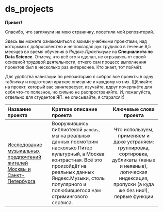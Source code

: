 # ds_projects

**Привет!** 

Спасибо, что заглянули на мою страничку, посетили мой репозиторий.

Здесь вы можете ознакомиться с моими учебными проектами, над которыми я добросовестно и не покладая рук трудился в течение 8,5 месяцев во время обучения в *Яндекс.Практикуме* на **Специалиста по Data Science**. Отмечу, что всё это я сделал, не отрываясь от своей основной трудовой деятельности, отчего сам процесс выполнения проектов был в несколько раз интереснее. Кто знает, тот поймёт.

Для удобства навигации по репозиторию я собрал все проекты в одну табличку и подготовил краткое описание к каждому из них. Щёлкайте на проект, который вас заинтересует, изучайте, вдруг почерпнёте для себя что-то полезное, но сильно не распространяйте. И, пожалуйста, отдельно для студентов ЯП: не списывайте, я старался!:)

| **Название проекта** | **Краткое описание проекта** | **Ключевые слова проекта**|
| :-------------------- | :--------------------- |:---------------------------:|
| [Исследование музыкальных предпочтений жителей Москвы и Санкт-Петербурга](https://github.com/AMarkeloff/ds_projects/tree/main/yandex_music)| Вооружившись библиотекой `pandas`, мы на реальных данных посмотрим насколько Питер культурный, а Москва контрастная. Всё это произойдёт на реальных данных Яндекс.Музыки, столь популярного и полюбившегося нам стримингового сервиса. | Что используем, применяем и даже устраняем: группировка, сортировка, дубликаты (явные и неявные), логическая индексация, пропуски (а куда же без них!), первые функции|
